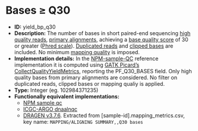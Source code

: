 # Bases ≥ Q30

- **ID:** yield_bp_q30
- **Description:** The number of bases in short paired-end sequencing [high quality reads](terminologies.md#high-quality-reads), [primary alignments](terminologies.md#primary-alignments), achieving a [base quality score](terminologies.md#base-quality-score) of 30 or greater ([Phred scale](terminologies.md#phred-scale)). [Duplicated reads](terminologies.md#duplicated-reads) and [clipped bases](terminologies.md#clipped-bases) are included. No minimum [mapping quality](terminologies.md#mapping-quality) is imposed.
- **Implementation details:** In the [NPM-sample-QC](References.md#npm-sample-qc) reference implementation it is computed using [GATK Picard’s CollectQualityYieldMetrics](terminologies.md#picard-collectqualityyieldmetrics), reporting the PF_Q30_BASES field. Only high quality bases from primary alignments are considered. No filter on duplicated reads, clipped bases or mapping qualiy is applied.
- **Type:** Integer (eg. 102984371235)
- **Functionally equivalent implementations:**
    - [NPM sample qc](References.md#npm-sample-qc)
    - [ICGC-ARGO dnaalnqc](References.md#icgc-argo)
    - [DRAGEN v3.7.6](References.md#dragen). Extracted from [sample-id].mapping_metrics.csv, key name: `MAPPING/ALIGNING SUMMARY,,Q30 bases`